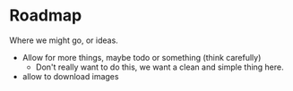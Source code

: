 # Roadmap

Where we might go, or ideas.

- Allow for more things, maybe todo or something (think carefully)
	- Don't really want to do this, we want a clean and simple thing here.
- allow to download images
